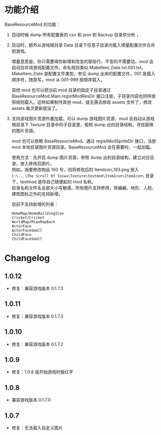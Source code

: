 # 功能介绍
BaseResourceMod 的功能：  

1. 启动时候 dump 所有配置表的 csv 和 json 到 Backup 目录供分析；
1. 启动时，额外从游戏根目录 Data 目录下任意子目录内载入增量配置文件合并到游戏。

    增量意思是，你只需要填你新增和改变的那些行，不变的不需要动，mod 会自动合并进游戏配置文件。命名规则类似 MakeItem_Date.txt.001.txt。MakeItem_Date 是配置文件类型，参见 dump 出来的配置文件，001 是载入顺序号，随意写，mod 从 001-999 按顺序载入。  

    其他 mod 也可以把当前 mod 目录的指定子目录通过 BaseResourceMod.Main.registModResDir 接口注册，子目录内容也同样按照规则载入。这样如果制作其他 mod，就无需去修改 assets 文件了，修改 assets 每次更新就没了。  

1. 支持游戏图片资源外置加载，可以 dump 游戏图片资源，mod 会自动从游戏根目录下 Texture 目录中的子目录里，按照 dump 出的目录结构，寻找替换的图片资源。  

    mod 也可以依赖 BaseResourceMod，通过 registModSpriteDir 接口，注册 mod 本地目录图片资源目录。BaseResourceMod 会在需要时，一起加载。  

    使用方法：先开启 dump 图片资源，参照 dump 出的目录结构，建立对应目录，放入修改后图片。  
    例如，我要修改物品 193 号，则将修改后的 ItemIcon_193.png 放入 `C:\...\The Scroll Of Taiwu\Texture\testmod\ItemIcon\ItemIcon\` 目录下，testmod 是你自己随便起的 mod 名称。  
    目录名和文件名全部大小写敏感。所有图片支持修改，除蛐蛐、地形、人脸、建筑图标之外的支持新增。  

    目前不支持新增的列表：  

    ```
    HomeMap/HomeBuildingIcon
    Cricket/Cricket
    WorldMap/MianMapBack
    ActorFace
    ActorFaceSmall
    ChildFace
    ChildFaceSmall
    ```


# Changelog
## 1.0.12
- 修复：兼容游戏版本 0.1.7.3

## 1.0.11
- 修复：兼容游戏版本 0.1.7.3

## 1.0.10
- 修复：兼容游戏版本 0.1.7.2

## 1.0.9
- 修复：1.0.8 版开始游戏时报红字

## 1.0.8
- 兼容游戏版本 0.1.7.0

## 1.0.7
- 修复：无法载入自定义图片
